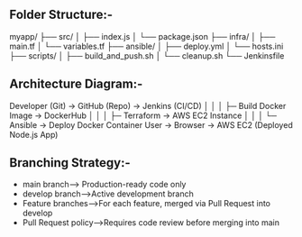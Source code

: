 ## Folder Structure:-
myapp/
├── src/
│   ├── index.js
│   └── package.json
├── infra/
│   ├── main.tf
│   └── variables.tf
├── ansible/
│   ├── deploy.yml
│   └── hosts.ini
├── scripts/
│   ├── build_and_push.sh
│   └── cleanup.sh
└── Jenkinsfile

## Architecture Diagram:-
Developer (Git) → GitHub (Repo) → Jenkins (CI/CD)
   │                          │
   │                          ├─ Build Docker Image → DockerHub
   │                          │
   │                          ├─ Terraform → AWS EC2 Instance
   │                          │
   │                          └─ Ansible → Deploy Docker Container
User → Browser → AWS EC2 (Deployed Node.js App)

## Branching Strategy:-
- main branch--> Production-ready code only
- develop branch-->Active development branch
- Feature branches-->For each feature, merged via Pull Request into develop
- Pull Request policy-->Requires code review before merging into main
  
